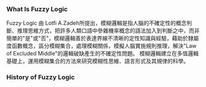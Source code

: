 ### What Is Fuzzy Logic
Fuzzy Logic 由 Lotfi A.Zadeh所提出，模糊邏輯是指人腦的不確定性的概念判斷、推理思維方式，把許多人類口語中參雜機率概念的語法加入到判斷之中，而非簡單的"是"或"否"，模糊邏輯善於表達界線不清晰的定性知識與經驗，藉助於隸屬度函數概念，區分模糊集合，處理模糊關係，模擬人腦實施規則推理，解決"Law of Excluded Middle"的邏輯破缺產生的不確定性問題。
模糊邏輯建立在多值邏輯基礎上，運用模糊集合的方法來研究模糊性思維、語言形式及其規律的科學。
### History of Fuzzy Logic


